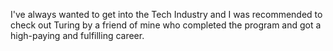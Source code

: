 I've always wanted to get into the Tech Industry and I was recommended to check out Turing by a friend of mine who completed the program and got a high-paying and fulfilling career.
